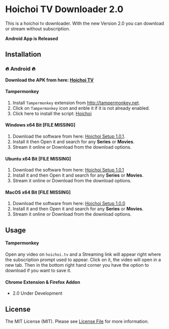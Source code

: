 # Hoichoi TV Downloader 2.0

This is a hoichoi tv downloader. With the new Version 2.0 you can download or stream without subscription.

**Android App is Released**

## Installation

### :fire: Android :fire:

**Download the APK from here: [Hoichoi TV](https://www.androidfilehost.com/?fid=6006931924117896977)**

#### Tampermonkey

1. Install `Tampermonkey` extension from http://tampermonkey.net.
2. Click on `Tampermonkey` icon and enble it if it is not already enabled.
3. Click here to install the script: [Hoichoi](https://github.com/tzsk/hoichoi/raw/master/Hoichoi.user.js)

#### Windows x64 Bit [FILE MISSING]

1. Download the software from here: [Hoichoi Setup 1.0.1](https://www.filehosting.org/file/details/781800/Hoichoi-1.0.1-Setup.exe). 
2. Install it then Open it and search for any **Series** or **Movies**.
3. Stream it online or Download from the download options.

#### Ubuntu x64 Bit [FILE MISSING]

1. Download the software from here: [Hoichoi Setup 1.0.1](https://www.filehosting.org/file/details/781934/hoichoi_1.0.1_amd64.deb)
2. Install it and then Open it and search for any **Series** or **Movies**.
3. Stream it online or Download from the download options.

#### MacOS x64 Bit [FILE MISSING]

1. Download the software from here: [Hoichoi Setup 1.0.0](https://www.filehosting.org/file/details/781682/hoichoi-1.0.0.dmg)
2. Install it and then Open it and search for any **Series** or **Movies**.
3. Stream it online or Download from the download options.

## Usage

#### Tampermonkey

Open any video on `hoichoi.tv` and a Streaming link will appear right where the subscription prompt used to appear. Click on it, the video will open in a new tab. Then in the bottom right hand corner you have the option to download if you want to save it.

#### Chrome Extension & Firefox Addon

- 2.0 Under Development

## License

The MIT License (MIT). Please see [License File](LICENSE) for more information.
